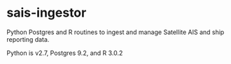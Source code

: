 sais-ingestor
=============

Python Postgres and R routines to ingest and manage Satellite AIS and ship reporting data.

Python is v2.7, Postgres 9.2, and R 3.0.2
